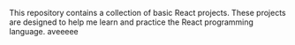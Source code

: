 This repository contains a collection of basic React projects. These projects are designed to help me learn and practice the React programming language.
aveeeee
